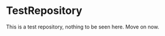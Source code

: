 TestRepository
==============

This is a test repository, nothing to be seen here. Move on now.  
 
 
  
 
 
  
   
      
     
      
   
      
    
    
  
   
    
  
   
  
  
 
